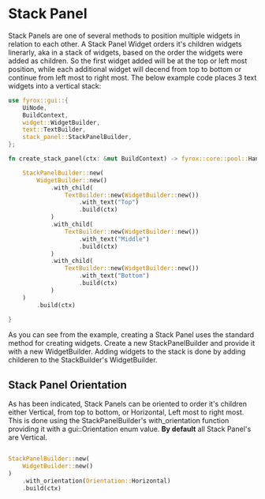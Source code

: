 # Stack Panel

Stack Panels are one of several methods to position multiple widgets in relation to each other. A Stack Panel Widget orders it's children widgets linerarly, aka in a stack of widgets, based on the order the widgets were added as children. So the first widget added will be at the top or left most position, while each additional widget will decend from top to bottom or continue from left most to right most. The below example code places 3 text widgets into a vertical stack:

```rust
use fyrox::gui::{
    UiNode,
    BuildContext,
    widget::WidgetBuilder,
    text::TextBuilder,
    stack_panel::StackPanelBuilder,
};

fn create_stack_panel(ctx: &mut BuildContext) -> fyrox::core::pool::Handle<UiNode> {

    StackPanelBuilder::new(
        WidgetBuilder::new()
            .with_child(
                TextBuilder::new(WidgetBuilder::new())
                    .with_text("Top")
                    .build(ctx)
            )
            .with_child(
                TextBuilder::new(WidgetBuilder::new())
                    .with_text("Middle")
                    .build(ctx)
            )
            .with_child(
                TextBuilder::new(WidgetBuilder::new())
                    .with_text("Bottom")
                    .build(ctx)
            )
    )
        .build(ctx)
    
}
```

As you can see from the example, creating a Stack Panel uses the standard method for creating widgets. Create a new StackPanelBuilder and provide it with a new WidgetBuilder. Adding widgets to the stack is done by adding childeren to the StackBuilder's WidgetBuilder.


## Stack Panel Orientation

As has been indicated, Stack Panels can be oriented to order it's children either Vertical, from top to bottom, or Horizontal, Left most to right most. This is done using the StackPanelBuilder's with_orientation function providing it with a gui::Orientation enum value. **By default** all Stack Panel's are Vertical.

```rust

StackPanelBuilder::new(
    WidgetBuilder::new()
)
    .with_orientation(Orientation::Horizontal)
    .build(ctx)

```
